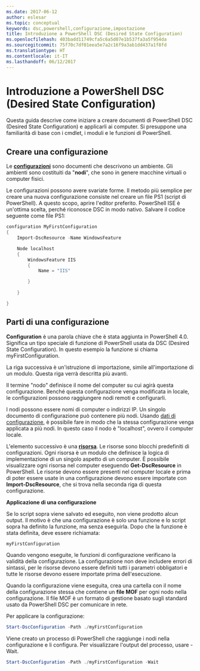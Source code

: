 ```yaml
---
ms.date: 2017-06-12
author: eslesar
ms.topic: conceptual
keywords: dsc,powershell,configurazione,impostazione
title: Introduzione a PowerShell DSC (Desired State Configuration)
ms.openlocfilehash: 403badd11749cfa5c6a5d07e1b537fa3a5f954da
ms.sourcegitcommit: 75f70c7df01eea5e7a2c16f9a3ab1dd437a1f8fd
ms.translationtype: HT
ms.contentlocale: it-IT
ms.lasthandoff: 06/12/2017
---
```

# <a name="getting-started-with-powershell-desired-state-configuration"></a>Introduzione a PowerShell DSC (Desired State Configuration) #

Questa guida descrive come iniziare a creare documenti di PowerShell DSC (Desired State Configuration) e applicarli ai computer. Si presuppone una familiarità di base con i cmdlet, i moduli e le funzioni di PowerShell. 


## <a name="create-a-configuration"></a>Creare una configurazione ##

Le [**configurazioni**](https://msdn.microsoft.com/en-us/powershell/dsc/configurations) sono documenti che descrivono un ambiente. Gli ambienti sono costituiti da "**nodi**", che sono in genere macchine virtuali o computer fisici. 

Le configurazioni possono avere svariate forme. Il metodo più semplice per creare una nuova configurazione consiste nel creare un file PS1 (script di PowerShell). A questo scopo, aprire l'editor preferito. PowerShell ISE è un'ottima scelta, perché riconosce DSC in modo nativo. Salvare il codice seguente come file PS1:

```powershell
configuration MyFirstConfiguration
{
    Import-DscResource -Name WindowsFeature

    Node localhost
    {
        WindowsFeature IIS
        {
            Name = "IIS"

        }
        
    }

}
```
## <a name="parts-of-a-configuration"></a>Parti di una configurazione ##
**Configuration** è una parola chiave che è stata aggiunta in PowerShell 4.0. Significa un tipo speciale di funzione di PowerShell usata da DSC (Desired State Configuration). In questo esempio la funzione si chiama myFirstConfiguration. 

La riga successiva è un'istruzione di importazione, simile all'importazione di un modulo. Questa riga verrà descritta più avanti.

Il termine "nodo" definisce il nome del computer su cui agirà questa configurazione. Benché questa configurazione venga modificata in locale, le configurazioni possono raggiungere nodi remoti e configurarli. 

I nodi possono essere nomi di computer o indirizzi IP. Un singolo documento di configurazione può contenere più nodi. Usando [dati di configurazione](https://msdn.microsoft.com/en-us/powershell/dsc/configdata), è possibile fare in modo che la stessa configurazione venga applicata a più nodi. In questo caso il nodo è "localhost", ovvero il computer locale. 

L'elemento successivo è una [**risorsa**](https://msdn.microsoft.com/en-us/powershell/dsc/resources). Le risorse sono blocchi predefiniti di configurazioni. Ogni risorsa è un modulo che definisce la logica di implementazione di un singolo aspetto di un computer. È possibile visualizzare ogni risorsa nel computer eseguendo **Get-DscResource** in PowerShell. Le risorse devono essere presenti nel computer locale e prima di poter essere usate in una configurazione devono essere importate con **Import-DscResource**, che si trova nella seconda riga di questa configurazione. 

**Applicazione di una configurazione**

Se lo script sopra viene salvato ed eseguito, non viene prodotto alcun output. Il motivo è che una configurazione è solo una funzione e lo script sopra ha definito la funzione, ma senza eseguirla. Dopo che la funzione è stata definita, deve essere richiamata:
```powershell
myFirstConfiguration
```

Quando vengono eseguite, le funzioni di configurazione verificano la validità della configurazione. La configurazione non deve includere errori di sintassi, per le risorse devono essere definiti tutti i parametri obbligatori e tutte le risorse devono essere importate prima dell'esecuzione.

Quando la configurazione viene eseguita, crea una cartella con il nome della configurazione stessa che contiene un **file MOF** per ogni nodo nella configurazione. Il file MOF è un formato di gestione basato sugli standard usato da PowerShell DSC per comunicare in rete.

Per applicare la configurazione:
```powershell
Start-DscConfiguration -Path ./myFirstConfiguration
```
Viene creato un processo di PowerShell che raggiunge i nodi nella configurazione e li configura. Per visualizzare l'output del processo, usare -Wait. 
```powershell
Start-DscConfiguration -Path ./myFirstConfiguration -Wait
```

